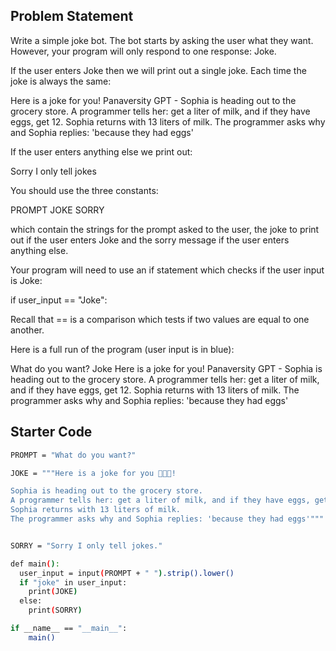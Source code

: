 ## Problem Statement

Write a simple joke bot. The bot starts by asking the user what they want. However, your program will only respond to one response: Joke. 

If the user enters Joke then we will print out a single joke. Each time the joke is always the same:

Here is a joke for you! Panaversity GPT - Sophia is heading out to the grocery store. A programmer tells her: get a liter of milk, and if they have eggs, get 12. Sophia returns with 13 liters of milk. The programmer asks why and Sophia replies: 'because they had eggs'

If the user enters anything else we print out:

Sorry I only tell jokes

You should use the three constants:

PROMPT
JOKE
SORRY

which contain the strings for the prompt asked to the user, the joke to print out if the user enters Joke and the sorry message if the user enters anything else.

Your program will need to use an if statement which checks if the user input is Joke:

if user_input == "Joke":

Recall that == is a comparison which tests if two values are equal to one another.

Here is a full run of the program (user input is in blue):

What do you want? Joke
Here is a joke for you! Panaversity GPT - Sophia is heading out to the grocery store. A programmer tells her: get a liter of milk, and if they have eggs, get 12. Sophia returns with 13 liters of milk. The programmer asks why and Sophia replies: 'because they had eggs'

## Starter Code

```bash
PROMPT = "What do you want?"

JOKE = """Here is a joke for you 🤣🤣🤣!

Sophia is heading out to the grocery store.
A programmer tells her: get a liter of milk, and if they have eggs, get 12.
Sophia returns with 13 liters of milk.
The programmer asks why and Sophia replies: 'because they had eggs'"""


SORRY = "Sorry I only tell jokes."

def main():
  user_input = input(PROMPT + " ").strip().lower()
  if "joke" in user_input:
    print(JOKE)
  else:
    print(SORRY)

if __name__ == "__main__":
    main()
```